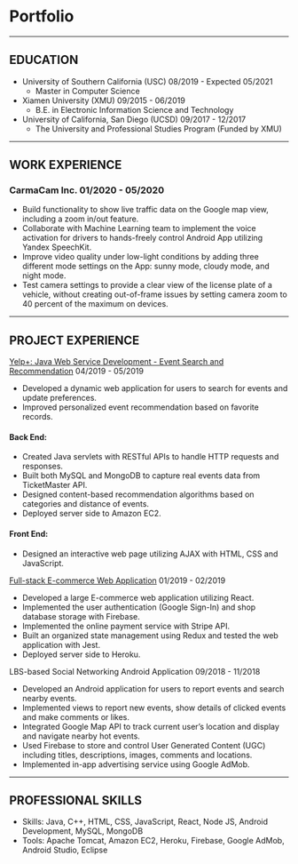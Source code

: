 # Portfolio
---
## EDUCATION 
- University of Southern California (USC)    08/2019 - Expected 05/2021
  *	Master in Computer Science
- Xiamen University (XMU)                    09/2015 - 06/2019
  * B.E. in Electronic Information Science and Technology
- University of California, San Diego (UCSD) 09/2017 - 12/2017
  * The University and Professional Studies Program (Funded by XMU)

---

## WORK EXPERIENCE
### CarmaCam Inc. 01/2020 - 05/2020
- Build functionality to show live traffic data on the Google map view, including a zoom in/out feature. 
- Collaborate with Machine Learning team to implement the voice activation for drivers to hands-freely control Android App utilizing Yandex SpeechKit.
- Improve video quality under low-light conditions by adding three different mode settings on the App: sunny mode, cloudy mode, and night mode. 
- Test camera settings to provide a clear view of the license plate of a vehicle, without creating out-of-frame issues by setting camera zoom to 40 percent of the maximum on devices.

---
## PROJECT EXPERIENCE
[Yelp+: Java Web Service Development - Event Search and Recommendation](http://13.57.35.36/EventRecommender/)   04/2019 - 05/2019
- Developed a dynamic web application for users to search for events and update preferences.
- Improved personalized event recommendation based on favorite records.
#### Back End:
- Created Java servlets with RESTful APIs to handle HTTP requests and responses.
- Built both MySQL and MongoDB to capture real events data from TicketMaster API.
- Designed content-based recommendation algorithms based on categories and distance of events.
- Deployed server side to Amazon EC2.
#### Front End:
- Designed an interactive web page utilizing AJAX with HTML, CSS and JavaScript.

[Full-stack E-commerce Web Application](http://crwn-samniu.herokuapp.com/)  01/2019 - 02/2019
- Developed a large E-commerce web application utilizing React.
- Implemented the user authentication (Google Sign-In) and shop database storage with Firebase.
- Implemented the online payment service with Stripe API.
- Built an organized state management using Redux and tested the web application with Jest.
- Deployed server side to Heroku.

LBS-based Social Networking Android Application                                09/2018 - 11/2018
- Developed an Android application for users to report events and search nearby events.
- Implemented views to report new events, show details of clicked events and make comments or likes.
- Integrated Google Map API to track current user’s location and display and navigate nearby hot events.
- Used Firebase to store and control User Generated Content (UGC) including titles, descriptions, images, comments and locations.
- Implemented in-app advertising service using Google AdMob.

---

## PROFESSIONAL SKILLS
- Skills: Java, C++, HTML, CSS, JavaScript, React, Node JS, Android Development, MySQL, MongoDB 
- Tools: Apache Tomcat, Amazon EC2, Heroku, Firebase, Google AdMob, Android Studio, Eclipse
